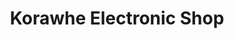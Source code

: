 ---
title: "Korawhe Electronic Shop"
url: /monrovia/korawhe-electronic-shop-un-drive/
shop: electronics
---
